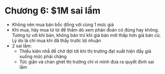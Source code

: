 # Chương 6: $1M sai lầm

- Không nên mua bán bốc đống với cùng 1 mức giá
- Khi mua, hãy mua từ từ để thăm dò xem phán đoán có đúng hay không. Tương tự với khi bán, không bán trừ khi giá bán mới thấp hơn giá bán cũ. Lý do là chỉ mua khi đã thấy trước lợi nhuận
- 2 sai lầm:
    - Thiếu kiên nhẫ để chờ đợi tới khi thị trường đạt xuất hiện đẩy giá xuống mức phải chăng
    - Tức giận và chán ghét thị trường chỉ vì mình đưa ra quyết định sai lầm

